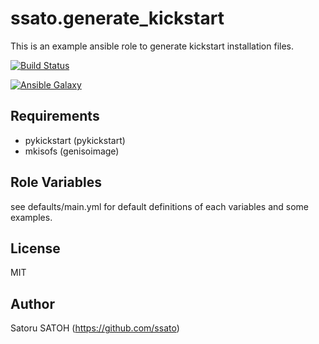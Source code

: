 # ssato.generate_kickstart

This is an example ansible role to generate kickstart installation files.

[![Build Status](https://img.shields.io/travis/ssato/ansible-role-generate-kickstart.png)](https://travis-ci.org/ssato/ansible-role-generate-kickstart)
<!--
How to get the role ID:
ansible-galaxy info ssato.generate_kickstart | sed -nr "s/[[:blank:]]+id: ([[:digit:]]+)/\1/p"
-->
[![Ansible Galaxy](https://img.shields.io/ansible/role/43954.svg)](https://galaxy.ansible.com/ssato/generate_kickstart)

## Requirements

- pykickstart (pykickstart)
- mkisofs (genisoimage)

## Role Variables

see defaults/main.yml for default definitions of each variables and some examples.

## License

MIT

## Author

Satoru SATOH (<https://github.com/ssato>)

<!-- vim:sw=2:ts=2:et:
-->
